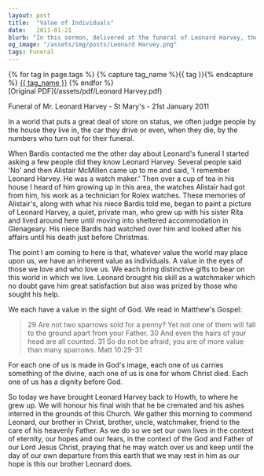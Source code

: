 ```yaml
---
layout: post
title:  "Value of Individuals"
date:   2011-01-21
blurb: "In this sermon, delivered at the funeral of Leonard Harvey, the core message emphasizes the inherent value of every individual, regardless of their status in the world. It highlights the unique gifts each person brings to the world and underscores the significance of these contributions. The sermon also emphasizes that each individual is made in God's image and carries a piece of the divine, thereby possessing a dignity before God."
og_image: "/assets/img/posts/Leonard Harvey.png"
tags: Funeral
---    
```

<div class="tag-pills">
  {% for tag in page.tags %}
    {% capture tag_name %}{{ tag }}{% endcapture %}
    <a href="{{ site.baseurl }}/tag/{{ tag_name | slugify }}" class="tag-pill">{{ tag_name }}</a>
  {% endfor %}
</div>
[Original PDF](/assets/pdf/Leonard Harvey.pdf)

Funeral of Mr. Leonard Harvey - St Mary's - 21st January 2011

In a world that puts a great deal of store on status, we often judge people by the house they live in, the car they drive or even, when they die, by the numbers who turn out for their funeral.

When Bardis contacted me the other day about Leonard's funeral I started asking a few people did they know Leonard Harvey. Several people said 'No' and then Alistair McMillen came up to me and said, 'I remember Leonard Harvey. He was a watch maker.' Then over a cup of tea in his house I heard of him growing up in this area, the watches Alistair had got from him, his work as a technician for Rolex watches. These memories of Alistair's, along with what his niece Bardis told me, began to paint a picture of Leonard Harvey, a quiet, private man, who grew up with his sister Rita and lived around here until moving into sheltered accommodation in Glenageary. His niece Bardis had watched over him and looked after his affairs until his death just before Christmas.

The point I am coming to here is that, whatever value the world may place upon us, we have an inherent value as individuals. A value in the eyes of those we love and who love us. We each bring distinctive gifts to bear on this world in which we live. Leonard brought his skill as a watchmaker which no doubt gave him great satisfaction but also was prized by those who sought his help.

We each have a value in the sight of God. We read in Matthew's Gospel:

> 29 Are not two sparrows sold for a penny? Yet not one of them will fall to the ground apart from your Father. 30 And even the hairs of your head are all counted. 31 So do not be afraid; you are of more value than many sparrows. Matt 10:29-31

For each one of us is made in God's image, each one of us carries something of the divine, each one of us is one for whom Christ died. Each one of us has a dignity before God.

So today we have brought Leonard Harvey back to Howth, to where he grew up. We will honour his final wish that he be cremated and his ashes interred in the grounds of this Church. We gather this morning to commend Leonard, our brother in Christ, brother, uncle, watchmaker, friend to the care of his heavenly Father. As we do so we set our own lives in the context of eternity, our hopes and our fears, in the context of the God and Father of our Lord Jesus Christ, praying that he may watch over us and keep until the day of our own departure from this earth that we may rest in him as our hope is this our brother Leonard does.
